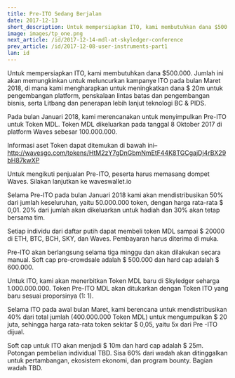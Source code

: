 ```yaml
---
title: Pre-ITO Sedang Berjalan
date: 2017-12-13
short_description: Untuk mempersiapkan ITO, kami membutuhkan dana $500.000.
image: images/tp_one.png
next_article: /id/2017-12-14-mdl-at-skyledger-conference
prev_article: /id/2017-12-08-user-instruments-part1
lan: id
---
```


Untuk mempersiapkan ITO, kami membutuhkan dana $500.000. Jumlah ini akan memungkinkan untuk meluncurkan kampanye ITO 
pada bulan Maret 2018, di mana kami mengharapkan untuk meningkatkan dana $ 20m untuk pengembangan platform,
penskalaan lintas batas dan pengembangan bisnis, serta Litbang dan penerapan lebih lanjut
teknologi BC & PIDS.

Pada bulan Januari 2018, kami merencanakan untuk menyimpulkan Pre-ITO untuk Token MDL. Token MDL dikeluarkan 
pada tanggal 8 Oktober 2017 di platform Waves sebesar 100.000.000.

Informasi aset Token dapat ditemukan di bawah ini–
http://wavesgo.com/tokens/HtM2zY7gDnGbmNmEtF44K8TGCgajDj4rBX29bH87kwXP

Untuk mengikuti penjualan Pre-ITO, peserta harus memasang dompet Waves. Silakan lanjutkan ke
waveswallet.io

Selama Pre-ITO pada bulan Januari 2018 kami akan mendistribusikan 50% dari jumlah keseluruhan, yaitu 
50.000.000 token, dengan harga rata-rata $ 0,01. 20% dari jumlah akan dikeluarkan untuk hadiah dan 
30% akan tetap bersama tim.

Setiap individu dari daftar putih dapat membeli token MDL sampai $ 20000 di ETH, BTC, 
BCH, SKY, dan Waves. Pembayaran harus diterima di muka.

Pre-ITO akan berlangsung selama tiga minggu dan akan dilakukan secara manual. Soft cap pre-crowdsale 
adalah $ 500.000 dan hard cap adalah $ 600.000.

Untuk ITO, kami akan menerbitkan Token MDL baru di Skyledger seharga 1.000.000.000. Token 
Pre-ITO MDL akan ditukarkan dengan Token ITO yang baru sesuai proporsinya (1: 1).

Selama ITO pada awal bulan Maret, kami berencana untuk mendistribusikan 40% dari total jumlah (400.000.000 
Token MDL) untuk mengumpulkan $ 20 juta, sehingga harga rata-rata token sekitar $ 0,05, yaitu 
5x dari Pre -ITO dijual.

Soft cap untuk ITO akan menjadi $ 10m dan hard cap adalah $ 25m. Potongan pembelian individual TBD. Sisa 60% 
dari wadah akan ditinggalkan untuk pertambangan, ekosistem ekonomi, dan program bounty. Bagian 
wadah TBD.
